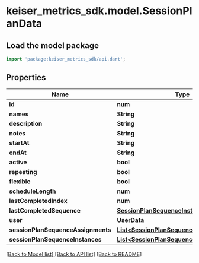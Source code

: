 # keiser_metrics_sdk.model.SessionPlanData

## Load the model package
```dart
import 'package:keiser_metrics_sdk/api.dart';
```

## Properties
Name | Type | Description | Notes
------------ | ------------- | ------------- | -------------
**id** | **num** |  | 
**names** | **String** |  | 
**description** | **String** |  | [optional] 
**notes** | **String** |  | [optional] 
**startAt** | **String** |  | 
**endAt** | **String** |  | [optional] 
**active** | **bool** |  | 
**repeating** | **bool** |  | 
**flexible** | **bool** |  | 
**scheduleLength** | **num** |  | 
**lastCompletedIndex** | **num** |  | [optional] 
**lastCompletedSequence** | [**SessionPlanSequenceInstanceData**](SessionPlanSequenceInstanceData.md) |  | [optional] 
**user** | [**UserData**](UserData.md) |  | [optional] 
**sessionPlanSequenceAssignments** | [**List&lt;SessionPlanSequenceAssignmentData&gt;**](SessionPlanSequenceAssignmentData.md) |  | [optional] 
**sessionPlanSequenceInstances** | [**List&lt;SessionPlanSequenceInstanceData&gt;**](SessionPlanSequenceInstanceData.md) |  | [optional] 

[[Back to Model list]](../README.md#documentation-for-models) [[Back to API list]](../README.md#documentation-for-api-endpoints) [[Back to README]](../README.md)


